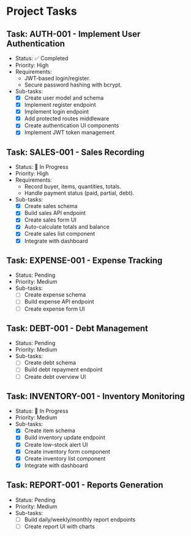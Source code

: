 # Project Tasks
## Task: AUTH-001 - Implement User Authentication
- Status: ✅ Completed
- Priority: High
- Requirements:
  - JWT-based login/register.
  - Secure password hashing with bcrypt.
- Sub-tasks:
  - [x] Create user model and schema
  - [x] Implement register endpoint
  - [x] Implement login endpoint
  - [x] Add protected routes middleware
  - [x] Create authentication UI components
  - [x] Implement JWT token management
## Task: SALES-001 - Sales Recording
- Status: 🔄 In Progress
- Priority: High
- Requirements:
  - Record buyer, items, quantities, totals.
  - Handle payment status (paid, partial, debt).
- Sub-tasks:
  - [x] Create sales schema
  - [x] Build sales API endpoint
  - [x] Create sales form UI
  - [x] Auto-calculate totals and balance
  - [x] Create sales list component
  - [x] Integrate with dashboard
## Task: EXPENSE-001 - Expense Tracking
- Status: Pending
- Priority: Medium
- Sub-tasks:
  - [ ] Create expense schema
  - [ ] Build expense API endpoint
  - [ ] Create expense form UI
## Task: DEBT-001 - Debt Management
- Status: Pending
- Priority: Medium
- Sub-tasks:
  - [ ] Create debt schema
  - [ ] Build debt repayment endpoint
  - [ ] Create debt overview UI
## Task: INVENTORY-001 - Inventory Monitoring
- Status: 🔄 In Progress
- Priority: Medium
- Sub-tasks:
  - [x] Create item schema
  - [x] Build inventory update endpoint
  - [x] Create low-stock alert UI
  - [x] Create inventory form component
  - [x] Create inventory list component
  - [x] Integrate with dashboard
## Task: REPORT-001 - Reports Generation
- Status: Pending
- Priority: Medium
- Sub-tasks:
  - [ ] Build daily/weekly/monthly report endpoints
  - [ ] Create report UI with charts